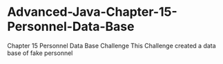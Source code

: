 # Advanced-Java-Chapter-15-Personnel-Data-Base
Chapter 15 Personnel Data Base Challenge
This Challenge created a data base of fake personnel
